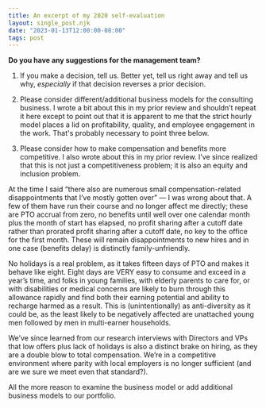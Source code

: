```yaml
---
title: An excerpt of my 2020 self-evaluation
layout: single_post.njk
date: "2023-01-13T12:00:00-08:00"
tags: post
---
```

**Do you have any suggestions for the management team?**

1) If you make a decision, tell us. Better yet, tell us right away and tell us why, _especially_ if that decision reverses a prior decision.

2) Please consider different/additional business models for the consulting business. I wrote a bit about this in my prior review and shouldn’t repeat it here except to point out that it is apparent to me that the strict hourly model places a lid on profitability, quality, and employee engagement in the work. That's probably necessary to point three below.

3) Please consider how to make compensation and benefits more competitive. I also wrote about this in my prior review. I’ve since realized that this is not just a competitiveness problem; it is also an equity and inclusion problem.

At the time I said “there also are numerous small compensation-related disappointments that I’ve mostly gotten over” — I was wrong about that. A few of them have run their course and no longer affect me directly; these are PTO accrual from zero, no benefits until well over one calendar month plus the month of start has elapsed, no profit sharing after a cutoff date rather than prorated profit sharing after a cutoff date, no key to the office for the first month. These will remain disappointments to new hires and in one case (benefits delay) is distinctly family-unfriendly.

No holidays is a real problem, as it takes fifteen days of PTO and makes it behave like eight. Eight days are VERY easy to consume and exceed in a year’s time, and folks in young families, with elderly parents to care for, or with disabilities or medical concerns are likely to burn through this allowance rapidly and find both their earning potential and ability to recharge harmed as a result. This is (unintentionally) as anti-diversity as it could be, as the least likely to be negatively affected are unattached young men followed by men in multi-earner households.

We’ve since learned from our research interviews with Directors and VPs that low offers plus lack of holidays is also a distinct brake on hiring, as they are a double blow to total compensation. We’re in a competitive environment where parity with local employers is no longer sufficient (and are we sure we meet even that standard?).

All the more reason to examine the business model or add additional business models to our portfolio.
